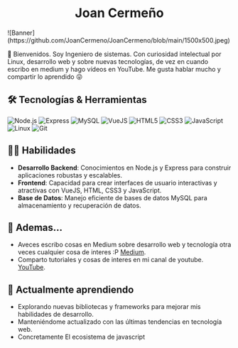 <h1 align="center">Joan Cermeño</h1>
![Banner](https://github.com/JoanCermeno/JoanCermeno/blob/main/1500x500.jpeg)

👋 Bienvenidos. Soy  Ingeniero de sistemas. Con curiosidad intelectual  por Linux, desarrollo web y sobre  nuevas tecnologías, de vez en cuando escribo en medium y hago vídeos en YouTube. Me gusta hablar mucho y compartir lo aprendido 😜
## 🛠️ Tecnologías & Herramientas

![Node.js](https://img.shields.io/badge/-Node.js-339933?style=flat-square&logo=node.js)
![Express](https://img.shields.io/badge/-Express-000000?style=flat-square&logo=express)
![MySQL](https://img.shields.io/badge/-MySQL-4479A1?style=flat-square&logo=mysql)
![VueJS](https://img.shields.io/badge/-Vue.js-35495E?style=flat-square&logo=vue.js)
![HTML5](https://img.shields.io/badge/-HTML5-E34F26?style=flat-square&logo=html5)
![CSS3](https://img.shields.io/badge/-CSS3-1572B6?style=flat-square&logo=css3)
![JavaScript](https://img.shields.io/badge/-JavaScript-F7DF1E?style=flat-square&logo=javascript)
![Linux](https://img.shields.io/badge/-Linux-FCC624?style=flat-square&logo=linux)
![Git](https://img.shields.io/badge/-Git-F05032?style=flat-square&logo=git)



## 👨‍💻 Habilidades

- **Desarrollo Backend**: Conocimientos en Node.js y Express para construir aplicaciones robustas y escalables.
- **Frontend**: Capacidad para crear interfaces de usuario interactivas y atractivas con VueJS, HTML, CSS3 y JavaScript.
- **Base de Datos**: Manejo eficiente de bases de datos MySQL para almacenamiento y recuperación de datos.

## 💫 Ademas...

- Aveces escribo cosas en Medium sobre desarrollo web y tecnología otra veces cualquier cosa de interes :P [Medium](https://medium.com/@joangabriel).
- Comparto tutoriales y cosas de interes en mi canal de youtube. [YouTube](https://www.youtube.com/@JoanCermeno).

## 🌱 Actualmente aprendiendo

- Explorando nuevas bibliotecas y frameworks para mejorar mis habilidades de desarrollo.
- Manteniéndome actualizado con las últimas tendencias en tecnología web.
- Concretamente El ecosistema de javascript


